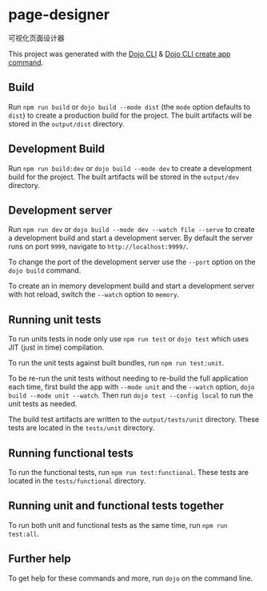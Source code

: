 # page-designer

可视化页面设计器

This project was generated with the [Dojo CLI](https://github.com/dojo/cli) & [Dojo CLI create app command](https://github.com/dojo/cli-create-app).

## Build

Run `npm run build` or `dojo build --mode dist` (the `mode` option defaults to `dist`) to create a production build for the project. The built artifacts will be stored in the `output/dist` directory.

## Development Build

Run `npm run build:dev` or `dojo build --mode dev` to create a development build for the project. The built artifacts will be stored in the `output/dev` directory.

## Development server

Run `npm run dev` or `dojo build --mode dev --watch file --serve` to create a development build and start a development server. By default the server runs on port `9999`, navigate to `http://localhost:9999/`.

To change the port of the development server use the `--port` option on the `dojo build` command.

To create an in memory development build and start a development server with hot reload, switch the `--watch` option to `memory`.

## Running unit tests

To run units tests in node only use `npm run test` or `dojo test` which uses JIT (just in time) compilation.

To run the unit tests against built bundles, run `npm run test:unit`.

To be re-run the unit tests without needing to re-build the full application each time, first build the app with `--mode unit` and the `--watch` option, `dojo build --mode unit --watch`. Then run `dojo test --config local` to run the unit tests as needed.

The build test artifacts are written to the `output/tests/unit` directory. These tests are located in the `tests/unit` directory.

## Running functional tests

To run the functional tests, run `npm run test:functional`. These tests are located in the `tests/functional` directory.

## Running unit and functional tests together

To run both unit and functional tests as the same time, run `npm run test:all`.

## Further help

To get help for these commands and more, run `dojo` on the command line.
